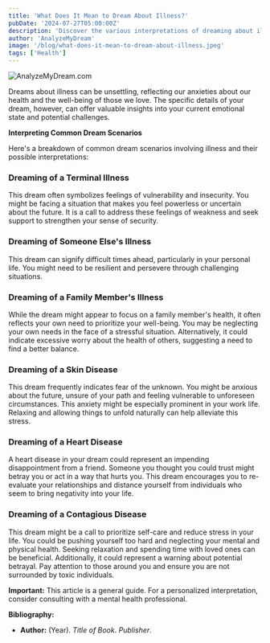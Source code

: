 ```yaml
---
title: 'What Does It Mean to Dream About Illness?'
pubDate: '2024-07-27T05:00:00Z'
description: 'Discover the various interpretations of dreaming about illness, from terminal illness to heart disease, and how these dreams reflect your fears and anxieties.'
author: 'AnalyzeMyDream'
image: '/blog/what-does-it-mean-to-dream-about-illness.jpeg'
tags: ['Health']
---
```


![AnalyzeMyDream.com](/blog/what-does-it-mean-to-dream-about-illness.jpeg)


Dreams about illness can be unsettling, reflecting our anxieties about our health and the well-being of those we love. The specific details of your dream, however, can offer valuable insights into your current emotional state and potential challenges.

**Interpreting Common Dream Scenarios**

Here's a breakdown of common dream scenarios involving illness and their possible interpretations:

### Dreaming of a Terminal Illness

This dream often symbolizes feelings of vulnerability and insecurity. You might be facing a situation that makes you feel powerless or uncertain about the future. It is a call to address these feelings of weakness and seek support to strengthen your sense of security.

### Dreaming of Someone Else's Illness

This dream can signify difficult times ahead, particularly in your personal life. You might need to be resilient and persevere through challenging situations.

### Dreaming of a Family Member's Illness

While the dream might appear to focus on a family member's health, it often reflects your own need to prioritize your well-being. You may be neglecting your own needs in the face of a stressful situation. Alternatively, it could indicate excessive worry about the health of others, suggesting a need to find a better balance.

### Dreaming of a Skin Disease

This dream frequently indicates fear of the unknown. You might be anxious about the future, unsure of your path and feeling vulnerable to unforeseen circumstances. This anxiety might be especially prominent in your work life. Relaxing and allowing things to unfold naturally can help alleviate this stress.

### Dreaming of a Heart Disease

A heart disease in your dream could represent an impending disappointment from a friend. Someone you thought you could trust might betray you or act in a way that hurts you. This dream encourages you to re-evaluate your relationships and distance yourself from individuals who seem to bring negativity into your life.

### Dreaming of a Contagious Disease

This dream might be a call to prioritize self-care and reduce stress in your life. You could be pushing yourself too hard and neglecting your mental and physical health. Seeking relaxation and spending time with loved ones can be beneficial. Additionally, it could represent a warning about potential betrayal. Pay attention to those around you and ensure you are not surrounded by toxic individuals.

**Important:** This article is a general guide. For a personalized interpretation, consider consulting with a mental health professional.

**Bibliography:**

*  **Author:**  (Year).  *Title of Book*.  *Publisher*.